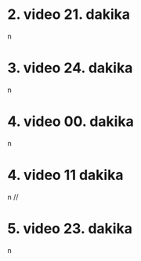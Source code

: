 <h1>2. video 21. dakika</h1>n
<h1>3. video 24. dakika</h1>n
<h1>4. video 00. dakika</h1>n
<h1>4. video  11 dakika</h1>n
//<h1>5. video 23. dakika</h1>n